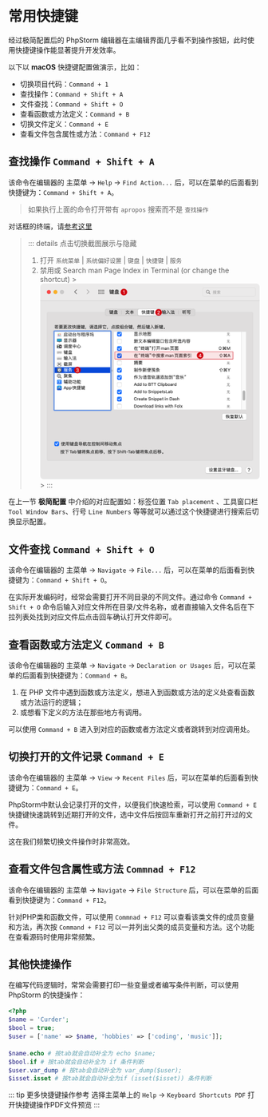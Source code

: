# 常用快捷键

经过极简配置后的 PhpStorm 编辑器在主编辑界面几乎看不到操作按钮，此时使用快捷键操作能显著提升开发效率。

以下以 **macOS** 快捷键配置做演示，比如：

- 切换项目代码：`Command + 1`
- 查找操作：`Command + Shift + A`
- 文件查找：`Command + Shift + O`
- 查看函数或方法定义：`Command + B`
- 切换文件定义：`Command + E`
- 查看文件包含属性或方法：`Command + F12`


## 查找操作 `Command + Shift + A`

该命令在编辑器的 主菜单 -> `Help` -> `Find Action...` 后，可以在菜单的后面看到快捷键为：`Command + Shift + A`。

> 如果执行上面的命令打开带有 `apropos` 搜索而不是 `查找操作`
>
对话框的终端，请[参考这里](https://intellij-support.jetbrains.com/hc/en-us/articles/360005137400-Cmd-Shift-A-hotkey-opens-Terminal-with-apropos-search-instead-of-the-Find-Action-dialog)
> 
> :::  details 点击切换截图展示与隐藏
> 1. 打开 `系统菜单` | `系统偏好设置` | `键盘` | `快捷键` | `服务`
> 2. 禁用或 Search man Page Index in Terminal (or change the shortcut)
     > ![](./images/some-important-keybindings/close-search-man-page-index-in-terminal.png)
     > :::

在上一节 **极简配置** 中介绍的对应配置如：标签位置 `Tab placement` 、工具窗口栏 `Tool Window Bars`、行号 `Line Numbers`
等等就可以通过这个快捷键进行搜索后切换显示配置。

## 文件查找 `Command + Shift + O`

该命令在编辑器的 主菜单 -> `Navigate` -> `File...` 后，可以在菜单的后面看到快捷键为：`Command + Shift + O`。

在实际开发编码时，经常会需要打开不同目录的不同文件。通过命令 `Command + Shift + O`
命令后输入对应文件所在目录/文件名称，或者直接输入文件名后在下拉列表处找到对应文件后点击回车确认打开文件即可。

## 查看函数或方法定义 `Command + B`

该命令在编辑器的 主菜单 -> `Navigate` -> `Declaration or Usages` 后，可以在菜单的后面看到快捷键为：`Command + B`。

1. 在 PHP 文件中遇到函数或方法定义，想进入到函数或方法的定义处查看函数或方法运行的逻辑；
2. 或想看下定义的方法在那些地方有调用。

可以使用 `Command + B` 进入到对应的函数或者方法定义或者跳转到对应调用处。

## 切换打开的文件记录 `Command + E`

该命令在编辑器的 主菜单 -> `View` -> `Recent Files` 后，可以在菜单的后面看到快捷键为：`Command + E`。

PhpStorm中默认会记录打开的文件，以便我们快速检索，可以使用 `Command + E` 快捷键快速跳转到近期打开的文件，选中文件后按回车重新打开之前打开过的文件。

这在我们频繁切换文件操作时非常高效。

## 查看文件包含属性或方法 `Commnad + F12`

该命令在编辑器的 主菜单 -> `Navigate` -> `File Structure` 后，可以在菜单的后面看到快捷键为：`Command + F12`。

针对PHP类和函数文件，可以使用 `Commnad + F12` 可以查看该类文件的成员变量和方法，再次按 `Command + F12`
可以一并列出父类的成员变量和方法。这个功能在查看源码时使用非常频繁。

## 其他快捷操作

在编写代码逻辑时，常常会需要打印一些变量或者编写条件判断，可以使用 PhpStorm 的快捷操作：

```php
<?php
$name = 'Curder';
$bool = true;
$user = ['name' => $name, 'hobbies' => ['coding', 'music']];

$name.echo # 按tab就会自动补全为 echo $name;
$bool.if # 按tab就会自动补全为 if 条件判断
$user.var_dump # 按tab会自动补全为 var_dump($user);
$isset.isset # 按tab就会自动补全为if (isset($isset)) 条件判断
```

::: tip 更多快捷键操作参考
选择主菜单上的 `Help` -> `Keyboard Shortcuts PDF` 打开快捷键操作PDF文件预览
:::
